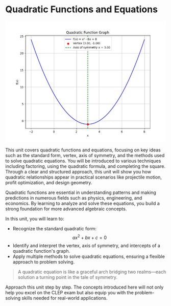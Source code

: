# Quadratic Functions and Equations


![This plot displays a quadratic function along with its vertex and vertical axis of symmetry, highlighting key features of quadratic equations.](images/plot_1_05-00-unit-intro-quadratic-functions-and-equations.md.png)



This unit covers quadratic functions and equations, focusing on key ideas such as the standard form, vertex, axis of symmetry, and the methods used to solve quadratic equations. You will be introduced to various techniques including factoring, using the quadratic formula, and completing the square. Through a clear and structured approach, this unit will show you how quadratic relationships appear in practical scenarios like projectile motion, profit optimization, and design geometry.

Quadratic functions are essential in understanding patterns and making predictions in numerous fields such as physics, engineering, and economics. By learning to analyze and solve these equations, you build a strong foundation for more advanced algebraic concepts.

In this unit, you will learn to:

- Recognize the standard quadratic form: $$ ax^2 + bx + c = 0 $$
- Identify and interpret the vertex, axis of symmetry, and intercepts of a quadratic function's graph.
- Apply multiple methods to solve quadratic equations, ensuring a flexible approach to problem solving.

> A quadratic equation is like a graceful arch bridging two realms—each solution a turning point in the tale of symmetry.

Approach this unit step by step. The concepts introduced here will not only help you excel on the CLEP exam but also equip you with the problem-solving skills needed for real-world applications.